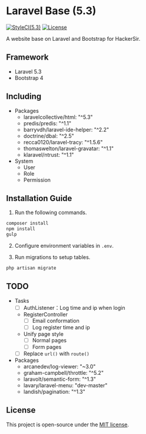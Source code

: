 # Laravel Base (5.3)
[![StyleCI(5.3)](https://styleci.io/repos/65561499/shield?branch=5.3)](https://styleci.io/repos/65561499)
[![License](https://img.shields.io/github/license/HackerSir/laravel-base.svg)](https://raw.githubusercontent.com/HackerSir/laravel-base/master/LICENSE)

A website base on Laravel and Bootstrap for HackerSir.

## Framework
- Laravel 5.3
- Bootstrap 4

## Including
- Packages
  - laravelcollective/html: "^5.3"
  - predis/predis: "^1.1"
  - barryvdh/laravel-ide-helper: "^2.2"
  - doctrine/dbal: "^2.5"
  - recca0120/laravel-tracy: "^1.5.6"
  - thomaswelton/laravel-gravatar: "^1.1"
  - klaravel/ntrust: "^1.1"
- System
  - User
  - Role
  - Permission

## Installation Guide
1. Run the following commands.
```bash
composer install  
npm install  
gulp
```

2. Configure environment variables in `.env`.

3. Run migrations to setup tables.
```bash
php artisan migrate
```

## TODO
- Tasks
  - [ ] AuthListener：Log time and ip when login
  - RegisterController
    - [ ] Email conformation
    - [ ] Log register time and ip
  - Unify page style
    - [ ] Normal pages
    - [ ] Form pages
  - [ ] Replace `url()` with `route()`
- Packages
  - arcanedev/log-viewer: "~3.0"
  - graham-campbell/throttle: "^5.2"
  - laravolt/semantic-form: "^1.3"
  - lavary/laravel-menu: "dev-master"
  - landish/pagination: "^1.3"

## License
This project is open-source under the [MIT license](http://opensource.org/licenses/MIT).
